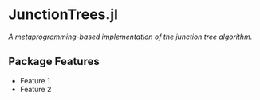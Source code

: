 # JunctionTrees.jl

*A metaprogramming-based implementation of the junction tree algorithm.*

## Package Features

- Feature 1
- Feature 2

